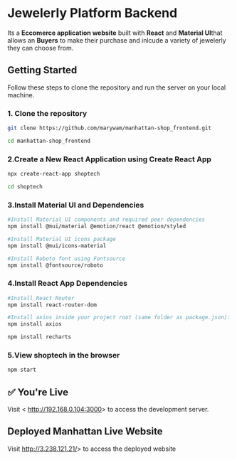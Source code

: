 # Jewelerly Platform Backend

Its a **Eccomerce application website** built with **React** and **Material UI**that allows an **Buyers** to make their purchase and inlcude a variety of jewelerly they can choose from.

## Getting Started

Follow these steps to clone the repository and run the server on your local machine.

### 1. Clone the repository

```bash
git clone https://github.com/marywam/manhattan-shop_frontend.git

cd manhattan-shop_frontend

```

### 2.Create a New React Application using Create React App

```bash
npx create-react-app shoptech

cd shoptech

```

### 3.Install Material UI and Dependencies

```bash
#Install Material UI components and required peer dependencies
npm install @mui/material @emotion/react @emotion/styled

#Install Material UI icons package
npm install @mui/icons-material

#Install Roboto font using Fontsource
npm install @fontsource/roboto

```

### 4.Install React App Dependencies

```bash
#Install React Router 
npm install react-router-dom

#Install axios inside your project root (same folder as package.json):
npm install axios

npm install recharts


```

### 5.View shoptech in the browser

```bash
npm start

```

## ✅ You're Live

Visit < <http://192.168.0.104:3000>> to access the development server.

## Deployed Manhattan Live Website

Visit <http://3.238.121.21/>> to access the deployed website
